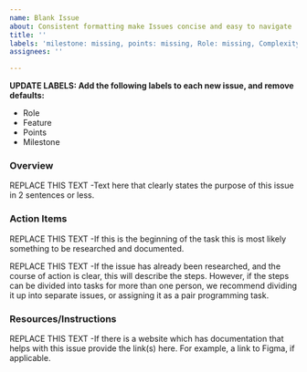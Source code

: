 ```yaml
---
name: Blank Issue
about: Consistent formatting make Issues concise and easy to navigate
title: ''
labels: 'milestone: missing, points: missing, Role: missing, Complexity: Missing, Feature: Missing'
assignees: ''

---
```


**UPDATE LABELS: Add the following labels to each new issue, and remove defaults:**
* Role
* Feature
* Points 
* Milestone

### Overview
REPLACE THIS TEXT -Text here that clearly states the purpose of this issue in 2 sentences or less.

### Action Items
REPLACE THIS TEXT -If this is the beginning of the task this is most likely something to be researched and documented.

REPLACE THIS TEXT -If the issue has already been researched, and the course of action is clear, this will describe the steps.  However, if the steps can be divided into tasks for more than one person, we recommend dividing it up into separate issues, or assigning it as a pair programming task.

### Resources/Instructions
REPLACE THIS TEXT -If there is a website which has documentation that helps with this issue provide the link(s) here. For example, a link to Figma, if applicable.
